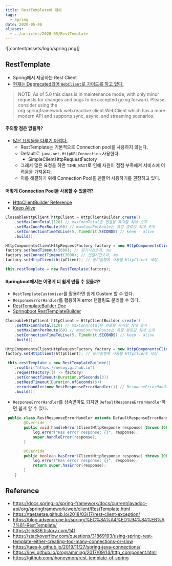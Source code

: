 ```yaml
---
title: RestTemplate에 대해
tags:
  - Spring
date: 2020-05-06
aliases: 
  - ../articles/2020-05/RestTemplate
---
```


![[content/assets/logo/spring.png]]

## RestTemplate
- Spring에서 제공하는 Rest Client
- [현재는 Deprecated되어 `WebClient`로 가이드를 하고 있다.](https://docs.spring.io/spring-framework/docs/current/javadoc-api/org/springframework/web/client/RestTemplate.html)
> NOTE: As of 5.0 this class is in maintenance mode, with only minor requests for changes and bugs to be accepted going forward. Please, consider using the org.springframework.web.reactive.client.WebClient which has a more modern API and supports sync, async, and streaming scenarios.

#### 주의할 점은 없을까?
- [많은 요청들을 다루기 어렵다.](https://stackoverflow.com/questions/31869193/using-spring-rest-template-either-creating-too-many-connections-or-slow/)
    - RestTemplate는 기본적으로 Connection pool을 사용하지 않는다.
    - Default로 `java.net.HttpURLConnection` 사용한다.
        - SimpleClientHttpRequestFactory
    - 그래서 많은 요청을 하면 `TIME_WAIT`로 인해 자원이 점점 부족해져 서비스에 어려움을 가져온다.
    - 이를 해결하기 위해 Connection Pool을 만들어 사용하기를 권장하고 있다.


#### 어떻게 Connection Pool을 사용할 수 있을까?
- [HttpClientBuilder Reference](https://hc.apache.org/httpcomponents-client-ga/httpclient/apidocs/org/apache/http/impl/client/HttpClientBuilder.html)
- [Keep Alive](https://multifrontgarden.tistory.com/249)

```java
CloseableHttpClient httpClient = HttpClientBuilder.create()
    .setMaxConnTotal(120) // maxConnTotal은 연결을 유지할 최대 숫자
    .setMaxConnPerRoute(60) // maxConnPerRoute는 특정 경로당 최대 숫자
    .setConnectionTimeToLive(5, TimeUnit.SECONDS) // keep - alive
    .build();

HttpComponentsClientHttpRequestFactory factory = new HttpComponentsClientHttpRequestFactory();
factory.setReadTimeout(5000); // 읽기시간초과, ms
factory.setConnectTimeout(3000); // 연결시간초과, ms
factory.setHttpClient(httpClient); // 동기실행에 사용될 HttpClient 세팅

this.restTemplate = new RestTemplate(factory);
```


#### Springboot에서는 어떻게 더 쉽게 만들 수 있을까?
- `RestTemplateCustomizer`를 활용하면 쉽게 Custom 할 수 있다.
- `ResponseErrorHandler`를 활용하여 error 핸들링도 분리할 수 있다.
- [RestTemplateBuilder Doc](https://docs.spring.io/spring-boot/docs/current/api/org/springframework/boot/web/client/RestTemplateBuilder.html)
- [Springboot RestTemplateBuilder](https://github.com/spring-projects/spring-boot/blob/master/spring-boot-project/spring-boot-autoconfigure/src/main/java/org/springframework/boot/autoconfigure/web/client/RestTemplateAutoConfiguration.java)

```java
CloseableHttpClient httpClient = HttpClientBuilder.create()
    .setMaxConnTotal(120) // maxConnTotal은 연결을 유지할 최대 숫자
    .setMaxConnPerRoute(60) // maxConnPerRoute는 특정 경로당 최대 숫자
    .setConnectionTimeToLive(5, TimeUnit.SECONDS) // keep - alive
    .build();

HttpComponentsClientHttpRequestFactory factory = new HttpComponentsClientHttpRequestFactory();
factory.setHttpClient(httpClient); // 동기실행에 사용될 HttpClient 세팅

 this.restTemplate = new RestTemplateBuilder()
    .rootUri("https://nesoy.github.io")
    .requestFactory(() -> factory)
    .setConnectTimeout(Duration.ofSeconds(3))
    .setReadTimeout(Duration.ofSeconds(5))
    .errorHandler(new RestResponseErrorHandler()) // ResponseErrorHandler interface
    .build();
```

- `ResponseErrorHandler`를 상속받아도 되지만 `DefaultResponseErrorHandler`하면 쉽게 할 수 있다.

```java
 public class RestResponseErrorHandler extends DefaultResponseErrorHandler {
        @Override
        public void handleError(ClientHttpResponse response) throws IOException {
            log.error("Has error response: {}", response);
            super.handleError(response);
        }

        @Override
        public boolean hasError(ClientHttpResponse response) throws IOException {
            log.error("Has error response: {}", response);
            return super.hasError(response);
        }
    }
```


## Reference
- <https://docs.spring.io/spring-framework/docs/current/javadoc-api/org/springframework/web/client/RestTemplate.html>
- <https://taetaetae.github.io/2018/03/17/rest-client-exception/>
- <https://blog.advenoh.pe.kr/spring/%EC%8A%A4%ED%94%84%EB%A7%81-RestTemplate/>
- <https://sjh836.tistory.com/141>
- <https://stackoverflow.com/questions/31869193/using-spring-rest-template-either-creating-too-many-connections-or-slow>
- <https://taes-k.github.io/2019/11/27/spring-java-connections/>
- <https://inyl.github.io/programming/2017/09/14/http_component.html>
- <https://github.com/ihoneymon/rest-template-of-spring>



